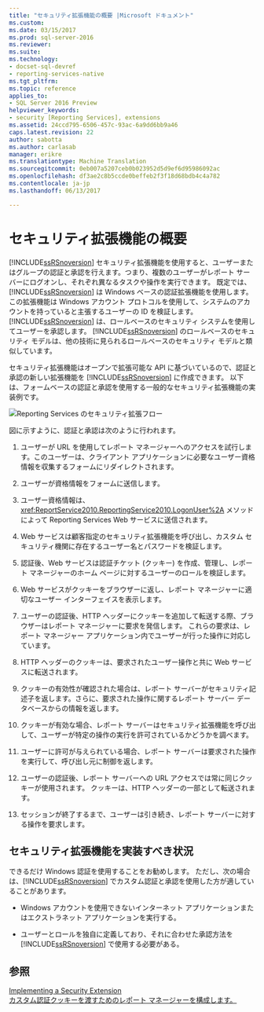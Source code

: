 ```yaml
---
title: "セキュリティ拡張機能の概要 |Microsoft ドキュメント"
ms.custom: 
ms.date: 03/15/2017
ms.prod: sql-server-2016
ms.reviewer: 
ms.suite: 
ms.technology:
- docset-sql-devref
- reporting-services-native
ms.tgt_pltfrm: 
ms.topic: reference
applies_to:
- SQL Server 2016 Preview
helpviewer_keywords:
- security [Reporting Services], extensions
ms.assetid: 24ccd795-6506-457c-93ac-6a9dd6bb9a46
caps.latest.revision: 22
author: sabotta
ms.author: carlasab
manager: erikre
ms.translationtype: Machine Translation
ms.sourcegitcommit: 0eb007a5207ceb0b023952d5d9ef6d95986092ac
ms.openlocfilehash: df3ae2c8b5ccde0beffeb2f3f18d68bdb4c4a782
ms.contentlocale: ja-jp
ms.lasthandoff: 06/13/2017

---
```

# <a name="security-extensions-overview"></a>セキュリティ拡張機能の概要
  [!INCLUDE[ssRSnoversion](../../../includes/ssrsnoversion-md.md)] セキュリティ拡張機能を使用すると、ユーザーまたはグループの認証と承認を行えます。つまり、複数のユーザーがレポート サーバーにログオンし、それぞれ異なるタスクや操作を実行できます。 既定では、[!INCLUDE[ssRSnoversion](../../../includes/ssrsnoversion-md.md)] は Windows ベースの認証拡張機能を使用します。この拡張機能は Windows アカウント プロトコルを使用して、システムのアカウントを持っていると主張するユーザーの ID を検証します。 [!INCLUDE[ssRSnoversion](../../../includes/ssrsnoversion-md.md)] は、ロールベースのセキュリティ システムを使用してユーザーを承認します。 [!INCLUDE[ssRSnoversion](../../../includes/ssrsnoversion-md.md)] のロールベースのセキュリティ モデルは、他の技術に見られるロールベースのセキュリティ モデルと類似しています。  
  
 セキュリティ拡張機能はオープンで拡張可能な API に基づいているので、認証と承認の新しい拡張機能を [!INCLUDE[ssRSnoversion](../../../includes/ssrsnoversion-md.md)] に作成できます。 以下は、フォームベースの認証と承認を使用する一般的なセキュリティ拡張機能の実装例です。  
  
 ![Reporting Services のセキュリティ拡張フロー](../../../reporting-services/extensions/security-extension/media/rosettasecurityextensionflow.gif "Reporting Services のセキュリティ拡張フロー")  
  
 図に示すように、認証と承認は次のように行われます。  
  
1.  ユーザーが URL を使用してレポート マネージャーへのアクセスを試行します。このユーザーは、クライアント アプリケーションに必要なユーザー資格情報を収集するフォームにリダイレクトされます。  
  
2.  ユーザーが資格情報をフォームに送信します。  
  
3.  ユーザー資格情報は、<xref:ReportService2010.ReportingService2010.LogonUser%2A> メソッドによって Reporting Services Web サービスに送信されます。  
  
4.  Web サービスは顧客指定のセキュリティ拡張機能を呼び出し、カスタム セキュリティ機関に存在するユーザー名とパスワードを検証します。  
  
5.  認証後、Web サービスは認証チケット (クッキー) を作成、管理し、レポート マネージャーのホーム ページに対するユーザーのロールを検証します。  
  
6.  Web サービスがクッキーをブラウザーに返し、レポート マネージャーに適切なユーザー インターフェイスを表示します。  
  
7.  ユーザーの認証後、HTTP ヘッダーにクッキーを追加して転送する際、ブラウザーはレポート マネージャーに要求を発信します。 これらの要求は、レポート マネージャー アプリケーション内でユーザーが行った操作に対応しています。  
  
8.  HTTP ヘッダーのクッキーは、要求されたユーザー操作と共に Web サービスに転送されます。  
  
9. クッキーの有効性が確認された場合は、レポート サーバーがセキュリティ記述子を返します。さらに、要求された操作に関するレポート サーバー データベースからの情報を返します。  
  
10. クッキーが有効な場合、レポート サーバーはセキュリティ拡張機能を呼び出して、ユーザーが特定の操作の実行を許可されているかどうかを調べます。  
  
11. ユーザーに許可が与えられている場合、レポート サーバーは要求された操作を実行して、呼び出し元に制御を返します。  
  
12. ユーザーの認証後、レポート サーバーへの URL アクセスでは常に同じクッキーが使用されます。 クッキーは、HTTP ヘッダーの一部として転送されます。  
  
13. セッションが終了するまで、ユーザーは引き続き、レポート サーバーに対する操作を要求します。  
  
## <a name="when-to-implement-a-security-extension"></a>セキュリティ拡張機能を実装すべき状況  
 できるだけ Windows 認証を使用することをお勧めします。 ただし、次の場合は、[!INCLUDE[ssRSnoversion](../../../includes/ssrsnoversion-md.md)] でカスタム認証と承認を使用した方が適していることがあります。  
  
-   Windows アカウントを使用できないインターネット アプリケーションまたはエクストラネット アプリケーションを実行する。  
  
-   ユーザーとロールを独自に定義しており、それに合わせた承認方法を [!INCLUDE[ssRSnoversion](../../../includes/ssrsnoversion-md.md)] で使用する必要がある。  
  
## <a name="see-also"></a>参照  
 [Implementing a Security Extension](../../../reporting-services/extensions/security-extension/implementing-a-security-extension.md)   
 [カスタム認証クッキーを渡すためのレポート マネージャーを構成します。](https://msdn.microsoft.com/library/ms345241(v=sql.110).aspx)  
  
  
